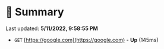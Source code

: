 # 📖 Summary
Last updated: **5/11/2022, 9:58:55 PM**

- `GET` [https://google.com](https://google.com) - **Up** (145ms)
